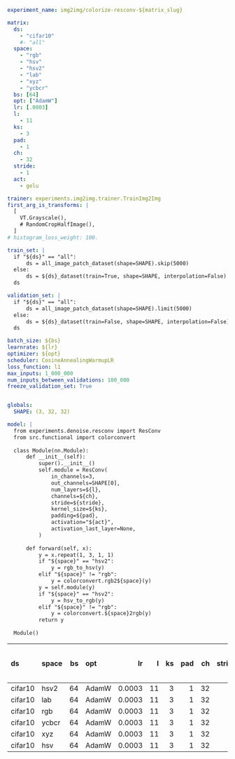 


```yaml
experiment_name: img2img/colorize-resconv-${matrix_slug}

matrix:
  ds:
    - "cifar10"
    #- "all"
  space:
    - "rgb"
    - "hsv"
    - "hsv2"
    - "lab"
    - "xyz"
    - "ycbcr"
  bs: [64]
  opt: ["AdamW"]
  lr: [.0003]
  l:
    - 11
  ks:
    - 3
  pad:
    - 1
  ch:
    - 32
  stride:
    - 1
  act:
    - gelu

trainer: experiments.img2img.trainer.TrainImg2Img
first_arg_is_transforms: |
  [
    VT.Grayscale(),  
    # RandomCropHalfImage(),
  ]
# histogram_loss_weight: 100.

train_set: |
  if "${ds}" == "all":
      ds = all_image_patch_dataset(shape=SHAPE).skip(5000)
  else:
      ds = ${ds}_dataset(train=True, shape=SHAPE, interpolation=False)
  ds

validation_set: |
  if "${ds}" == "all":
      ds = all_image_patch_dataset(shape=SHAPE).limit(5000)
  else:
      ds = ${ds}_dataset(train=False, shape=SHAPE, interpolation=False)
  ds

batch_size: ${bs}
learnrate: ${lr}
optimizer: ${opt}
scheduler: CosineAnnealingWarmupLR
loss_function: l1
max_inputs: 1_000_000
num_inputs_between_validations: 100_000
freeze_validation_set: True


globals:
  SHAPE: (3, 32, 32)

model: |
  from experiments.denoise.resconv import ResConv
  from src.functional import colorconvert
  
  class Module(nn.Module):
      def __init__(self):
          super().__init__()
          self.module = ResConv(
              in_channels=3,
              out_channels=SHAPE[0],
              num_layers=${l},
              channels=${ch},
              stride=${stride},
              kernel_size=${ks},
              padding=${pad},
              activation="${act}",
              activation_last_layer=None,
          )
  
      def forward(self, x):
          y = x.repeat(1, 3, 1, 1)
          if "${space}" == "hsv2":
              y = rgb_to_hsv(y)
          elif "${space}" != "rgb":
              y = colorconvert.rgb2${space}(y)
          y = self.module(y)
          if "${space}" == "hsv2":
              y = hsv_to_rgb(y)
          elif "${space}" != "rgb":
              y = colorconvert.${space}2rgb(y)
          return y
          
  Module()

```


| ds      | space   |   bs | opt   |     lr |   l |   ks |   pad |   ch |   stride | act   |   validation loss (1,000,000 steps) | model params   |   train time (minutes) | throughput   |
|:--------|:--------|-----:|:------|-------:|----:|-----:|------:|-----:|---------:|:------|------------------------------------:|:---------------|-----------------------:|:-------------|
| cifar10 | hsv2    |   64 | AdamW | 0.0003 |  11 |    3 |     1 |   32 |        1 | gelu  |                           0.0454638 | 187,945        |                   7.72 | 2,159/s      |
| cifar10 | lab     |   64 | AdamW | 0.0003 |  11 |    3 |     1 |   32 |        1 | gelu  |                           0.0454897 | 187,945        |                   9.32 | 1,788/s      |
| cifar10 | rgb     |   64 | AdamW | 0.0003 |  11 |    3 |     1 |   32 |        1 | gelu  |                           0.0457786 | 187,365        |                   4.06 | 4,105/s      |
| cifar10 | ycbcr   |   64 | AdamW | 0.0003 |  11 |    3 |     1 |   32 |        1 | gelu  |                           0.0466509 | 187,945        |                   8.1  | 2,056/s      |
| cifar10 | xyz     |   64 | AdamW | 0.0003 |  11 |    3 |     1 |   32 |        1 | gelu  |                           0.0493999 | 187,945        |                   8.67 | 1,921/s      |
| cifar10 | hsv     |   64 | AdamW | 0.0003 |  11 |    3 |     1 |   32 |        1 | gelu  |                           0.147812  | 187,945        |                   8.29 | 2,010/s      |
